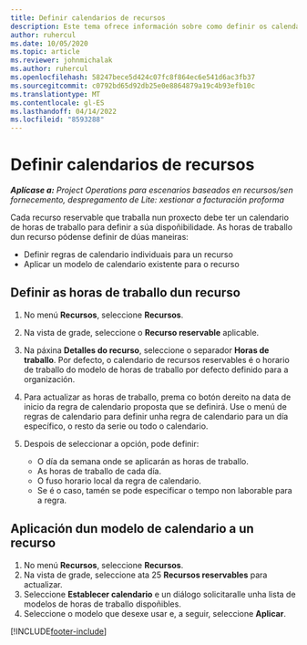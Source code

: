 ```yaml
---
title: Definir calendarios de recursos
description: Este tema ofrece información sobre como definir os calendarios de horas de traballo para recursos en Project Operations.
author: ruhercul
ms.date: 10/05/2020
ms.topic: article
ms.reviewer: johnmichalak
ms.author: ruhercul
ms.openlocfilehash: 58247bece5d424c07fc8f864ec6e541d6ac3fb37
ms.sourcegitcommit: c0792bd65d92db25e0e8864879a19c4b93efb10c
ms.translationtype: MT
ms.contentlocale: gl-ES
ms.lasthandoff: 04/14/2022
ms.locfileid: "8593288"
---
```

# <a name="define-resource-calendars"></a>Definir calendarios de recursos

_**Aplícase a:** Project Operations para escenarios baseados en recursos/sen fornecemento, despregamento de Lite: xestionar a facturación proforma_

Cada recurso reservable que traballa nun proxecto debe ter un calendario de horas de traballo para definir a súa dispoñibilidade. As horas de traballo dun recurso pódense definir de dúas maneiras: 

   - Definir regras de calendario individuais para un recurso
   - Aplicar un modelo de calendario existente para o recurso

## <a name="define-a-resources-working-hours"></a>Definir as horas de traballo dun recurso

1. No menú **Recursos**, seleccione **Recursos**.
2. Na vista de grade, seleccione o **Recurso reservable** aplicable.
3. Na páxina **Detalles do recurso**, seleccione o separador **Horas de traballo**. Por defecto, o calendario de recursos reservables é o horario de traballo do modelo de horas de traballo por defecto definido para a organización.
4. Para actualizar as horas de traballo, prema co botón dereito na data de inicio da regra de calendario proposta que se definirá. Use o menú de regras de calendario para definir unha regra de calendario para un día específico, o resto da serie ou todo o calendario.
5. Despois de seleccionar a opción, pode definir:

    - O día da semana onde se aplicarán as horas de traballo.
    - As horas de traballo de cada día.
    - O fuso horario local da regra de calendario.
    - Se é o caso, tamén se pode especificar o tempo non laborable para a regra.

## <a name="applying-a-calendar-template-to-a-resource"></a>Aplicación dun modelo de calendario a un recurso

1. No menú **Recursos**, seleccione **Recursos**.
2. Na vista de grade, seleccione ata 25 **Recursos reservables** para actualizar.
3. Seleccione **Establecer calendario** e un diálogo solicitaralle unha lista de modelos de horas de traballo dispoñibles.
4. Seleccione o modelo que desexe usar e, a seguir, seleccione **Aplicar**.


[!INCLUDE[footer-include](../includes/footer-banner.md)]
